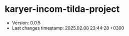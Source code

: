 <!--
@since 2024.10.06, 22:56
@changed 2024.10.06, 22:56
-->

# karyer-incom-tilda-project

- Version: 0.0.5
- Last changes timestamp: 2025.02.08 23:44:28 +0300
